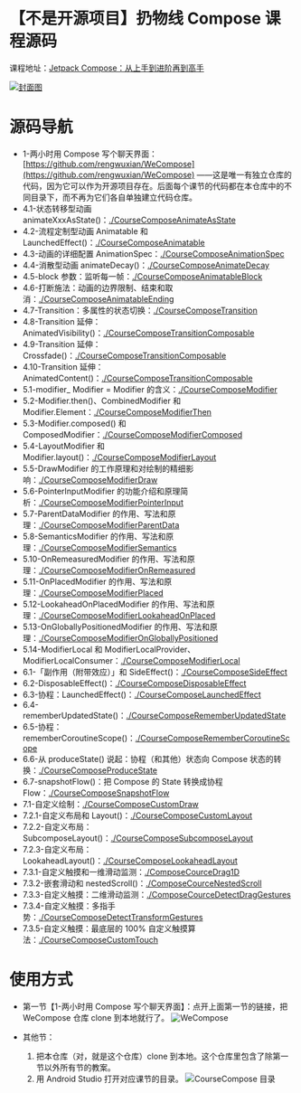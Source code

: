 # 【不是开源项目】扔物线 Compose 课程源码

课程地址：[Jetpack Compose：从上手到进阶再到高手](http://url.rengwuxian.com/02)

[![封面图](./images/Compose-Cover.png)](http://url.rengwuxian.com/02)

# 源码导航

* 1-两小时用 Compose 写个聊天界面：[https://github.com/rengwuxian/WeCompose](https://github.com/rengwuxian/WeCompose) ——这是唯一有独立仓库的代码，因为它可以作为开源项目存在。后面每个课节的代码都在本仓库中的不同目录下，而不再为它们各自单独建立代码仓库。
* 4.1-状态转移型动画 animateXxxAsState()：[./CourseComposeAnimateAsState](./CourseComposeAnimateAsState)
* 4.2-流程定制型动画 Animatable 和 LaunchedEffect()：[./CourseComposeAnimatable](./CourseComposeAnimatable)
* 4.3-动画的详细配置 AnimationSpec：[./CourseComposeAnimationSpec](./CourseComposeAnimationSpec)
* 4.4-消散型动画 animateDecay()：[./CourseComposeAnimateDecay](./CourseComposeAnimateDecay)
* 4.5-block 参数：监听每一帧：[./CourseComposeAnimatableBlock](./CourseComposeAnimatableBlock)
* 4.6-打断施法：动画的边界限制、结束和取消：[./CourseComposeAnimatableEnding](./CourseComposeAnimatableEnding)
* 4.7-Transition：多属性的状态切换：[./CourseComposeTransition](./CourseComposeTransition)
* 4.8-Transition 延伸：AnimatedVisibility()：[./CourseComposeTransitionComposable](./CourseComposeTransitionComposable)
* 4.9-Transition 延伸：Crossfade()：[./CourseComposeTransitionComposable](./CourseComposeTransitionComposable)
* 4.10-Transition 延伸：AnimatedContent()：[./CourseComposeTransitionComposable](./CourseComposeTransitionComposable)
* 5.1-modifier_ Modifier = Modifier 的含义：[./CourseComposeModifier](./CourseComposeModifier)
* 5.2-Modifier.then()、CombinedModifier 和 Modifier.Element：[./CourseComposeModifierThen](./CourseComposeModifierThen)
* 5.3-Modifier.composed() 和 ComposedModifier：[./CourseComposeModifierComposed](./CourseComposeModifierComposed)
* 5.4-LayoutModifier 和 Modifier.layout()：[./CourseComposeModifierLayout](./CourseComposeModifierLayout)
* 5.5-DrawModifier 的工作原理和对绘制的精细影响：[./CourseComposeModifierDraw](./CourseComposeModifierDraw)
* 5.6-PointerInputModifier 的功能介绍和原理简析：[./CourseComposeModifierPointerInput](./CourseComposeModifierPointerInput)
* 5.7-ParentDataModifier 的作用、写法和原理：[./CourseComposeModifierParentData](./CourseComposeModifierParentData)
* 5.8-SemanticsModifier 的作用、写法和原理：[./CourseComposeModifierSemantics](./CourseComposeModifierSemantics)
* 5.10-OnRemeasuredModifier 的作用、写法和原理：[./CourseComposeModifierOnRemeasured](./CourseComposeModifierOnRemeasured)
* 5.11-OnPlacedModifier 的作用、写法和原理：[./CourseComposeModifierPlaced](./CourseComposeModifierPlaced)
* 5.12-LookaheadOnPlacedModifier 的作用、写法和原理：[./CourseComposeModifierLookaheadOnPlaced](./CourseComposeModifierLookaheadOnPlaced)
* 5.13-OnGloballyPositionedModifier 的作用、写法和原理：[./CourseComposeModifierOnGloballyPositioned](./CourseComposeModifierOnGloballyPositioned)
* 5.14-ModifierLocal 和 ModifierLocalProvider、ModifierLocalConsumer：[./CourseComposeModifierLocal](./CourseComposeModifierLocal)
* 6.1-「副作用（附带效应）」和 SideEffect()：[./CourseComposeSideEffect](./CourseComposeSideEffect)
* 6.2-DisposableEffect()：[./CourseComposeDisposableEffect](./CourseComposeDisposableEffect)
* 6.3-协程：LaunchedEffect()：[./CourseComposeLaunchedEffect](./CourseComposeLaunchedEffect)
* 6.4-rememberUpdatedState()：[./CourseComposeRememberUpdatedState](./CourseComposeRememberUpdatedState)
* 6.5-协程：rememberCoroutineScope()：[./CourseComposeRememberCoroutineScope](./CourseComposeRememberCoroutineScope)
* 6.6-从 produceState() 说起：协程（和其他）状态向 Compose 状态的转换：[./CourseComposeProduceState](./CourseComposeProduceState)
* 6.7-snapshotFlow()：把 Compose 的 State 转换成协程 Flow：[./CourseComposeSnapshotFlow](./CourseComposeSnapshotFlow)
* 7.1-自定义绘制：[./CourseComposeCustomDraw](./CourseComposeCustomDraw)
* 7.2.1-自定义布局和 Layout()：[./CourseComposeCustomLayout](./CourseComposeCustomLayout)
* 7.2.2-自定义布局：SubcomposeLayout()：[./CourseComposeSubcomposeLayout](./CourseComposeSubcomposeLayout)
* 7.2.3-自定义布局：LookaheadLayout()：[./CourseComposeLookaheadLayout](./CourseComposeLookaheadLayout)
* 7.3.1-自定义触摸和一维滑动监测：[./ComposeCourceDrag1D](./ComposeCourceDrag1D)
* 7.3.2-嵌套滑动和 nestedScroll()：[./ComposeCourceNestedScroll](./ComposeCourceNestedScroll)
* 7.3.3-自定义触摸：二维滑动监测：[./ComposeCourceDetectDragGestures](./ComposeCourceDetectDragGestures)
* 7.3.4-自定义触摸：多指手势：[./CourseComposeDetectTransformGestures](./CourseComposeDetectTransformGestures)
* 7.3.5-自定义触摸：最底层的 100% 自定义触摸算法：[./CourseComposeCustomTouch](./CourseComposeCustomTouch)

# 使用方式
- 第一节【1-两小时用 Compose 写个聊天界面】：点开上面第一节的链接，把 WeCompose 仓库 clone 到本地就行了。
  ![WeCompose](./images/WeCompose.png)
  
- 其他节：
  1. 把本仓库（对，就是这个仓库）clone 到本地。这个仓库里包含了除第一节以外所有节的教案。
  2. 用 Android Studio 打开对应课节的目录。
    ![CourseCompose 目录](./images/CourseCompose-目录.png)
